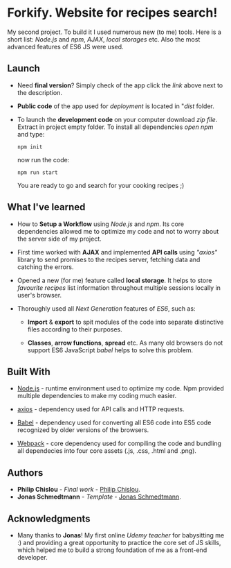 # Forkify. Website for recipes search!

My second project. To build it I used numerous new (to me) tools. Here is a short list: *Node.js* and *npm*, *AJAX*, *local storages* etc. Also the most advanced features of ES6 JS were used. 


## Launch

* Need **final version**? Simply check of the app click the *link* above next to the description. 

* **Public code** of the app used for *deployment* is located in "*dist* folder. 

* To launch the **development code** on your computer download *zip file*. Extract in project empty folder. To install all dependencies *open npm* and type:

  ```
  npm init
  ```
  now run the code:
  
  ```
  npm run start
  ```
  You are ready to go and search for your cooking recipes ;)

## What I've learned 

* How to **Setup a Workflow** using *Node.js* and *npm*. Its core dependencies allowed me to optimize my code and not to worry about the server side of my project.  

* First time worked with **AJAX** and implemented **API calls** using *"axios"* library to send promises to the recipes server, fetching data and catching the errors.

* Opened a new (for me) feature called **local storage**. It helps to store *favourite recipes* list information throughout multiple sessions locally in user's browser.

* Thoroughly used all *Next Generation* features of *ES6*, such as: 

    * **Import** & **export** to spit modules of the code into separate distinctive files according to their purposes.
    
    * **Classes**, **arrow functions**, **spread** etc. As many old browsers do not support ES6 JavaScript *babel* helps to solve this problem.
    
## Built With

* [Node.js](https://nodejs.org/en/) - runtime environment used to optimize my code. Npm provided multiple dependencies to make my coding much easier.

* [axios](https://github.com/axios/axios) - dependency used for API calls and HTTP requests.

* [Babel](https://babeljs.io/) - dependency used for converting all ES6 code into ES5 code recognized by older versions of the browsers. 

* [Webpack](https://webpack.js.org/) - core dependency used for compiling the code and bundling all dependecies into four core assets (.js, .css, .html and .png).


## Authors

* **Philip Chislou** - *Final work* - [Philip Chislou](https://github.com/h1l1ch).
* **Jonas Schmedtmann** - *Template* - [Jonas Schmedtmann](https://github.com/jonasschmedtmann).


## Acknowledgments

* Many thanks to **Jonas**! My first online *Udemy teacher* for babysitting me :) and providing a great opportunity to practice the core set of JS skills, which helped me to build a strong foundation of me as a front-end developer. 
